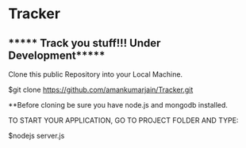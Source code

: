 # Tracker
***** Track you stuff!!! Under Development*****
-------------------------------------------------------------------------------------------------------------------------
Clone this public Repository into your Local Machine.

$git clone https://github.com/amankumarjain/Tracker.git

**Before cloning be sure you have node.js and mongodb installed.

TO START YOUR APPLICATION, GO TO PROJECT FOLDER AND TYPE: 

$nodejs server.js     	  

